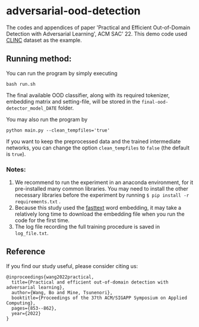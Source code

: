 # adversarial-ood-detection
The codes and appendices of paper 'Practical and Efficient Out-of-Domain Detection with Adversarial Learning', ACM SAC' 22. 
This demo code used [CLINC](https://github.com/clinc/oos-eval) dataset as the example.


## Running method:
You can run the program by simply executing
```
bash run.sh
```
The final available OOD classifier, along with its required tokenizer, embedding matrix and setting-file, will be stored in the `final-ood-detector_model_DATE` folder.

You may also run the program by
```
python main.py --clean_tempfiles='true'
```
If you want to keep the preprocessed data and the trained intermediate networks, you can change the option `clean_tempfiles` to `false` (the default is `true`). 

### Notes:
1. We recommend to run the experiment in an anaconda environment, for it pre-installed many common libraries. You may need to install the other necessary libraries before the experiment by running `$ pip install -r requirements.txt` .
2. Because this study used the [fasttext](https://fasttext.cc/docs/en/crawl-vectors.html) word embedding, it may take a relatively long time to download the embedding file when you run the code for the first time.
3. The log file recording the full training procedure is saved in `log_file.txt`.

## Reference
If you find our study useful, please consider citing us:
```
@inproceedings{wang2022practical,
  title={Practical and efficient out-of-domain detection with adversarial learning},
  author={Wang, Bo and Mine, Tsunenori},
  booktitle={Proceedings of the 37th ACM/SIGAPP Symposium on Applied Computing},
  pages={853--862},
  year={2022}
}
```



